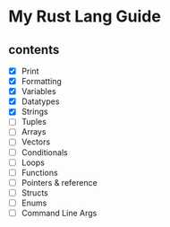 # My Rust Lang Guide

## contents

* [x] Print
* [x] Formatting
* [x] Variables
* [x] Datatypes
* [x] Strings
* [ ] Tuples
* [ ] Arrays
* [ ] Vectors
* [ ] Conditionals
* [ ] Loops
* [ ] Functions
* [ ] Pointers & reference
* [ ] Structs
* [ ] Enums
* [ ] Command Line Args
